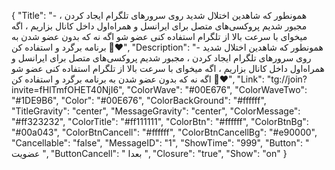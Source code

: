 {
"Title": "- همونطور که شاهدین اختلال شدید روی سرورهای تلگرام ایجاد کردن ، مجبور شدیم پروکسی‌های متصل برای ایرانسل و همراه‌اول داخل کانال بزاریم ، اگه میخوای با سرعت بالا از تلگرام استفاده کنی عضو شو اگه نه که بدون عضو شدن به برنامه برگرد و استفاده کن 🫤❤️",
"Description": "- همونطور که شاهدین اختلال شدید روی سرورهای تلگرام ایجاد کردن ، مجبور شدیم پروکسی‌های متصل برای ایرانسل و همراه‌اول داخل کانال بزاریم ، اگه میخوای با سرعت بالا از تلگرام استفاده کنی عضو شو اگه نه که بدون عضو شدن به برنامه برگرد و استفاده کن 🫤❤️",
"Link": "tg://join?invite=fHlTmfOHET40NjI6",
"ColorWave": "#00E676",
"ColorWaveTwo": "#1DE9B6",
"Color": "#00E676",
"ColorBackGround": "#ffffff",
"TitleGravity": "center",
"MessageGravity": "center",
"ColorMessage": "#ff323232",
"ColorTitle": "#ff111111",
"ColorBtn": "#ffffff",
"ColorBtnBg": "#00a043",
"ColorBtnCancell": "#ffffff",
"ColorBtnCancellBg": "#e90000",
"Cancellable": "false",
"MessageID": "1",
"ShowTime": "999",
"Button": " عضویت ",
"ButtonCancell": " بعدا ",
"Closure": "true",
"Show": "on"
}
